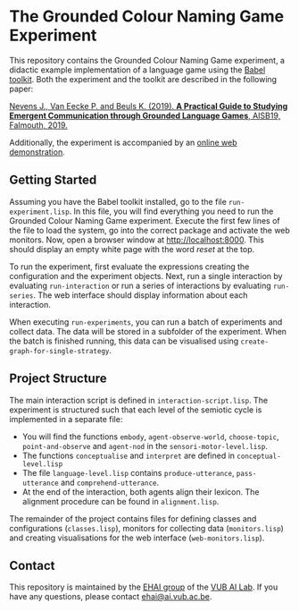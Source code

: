 # The Grounded Colour Naming Game Experiment

This repository contains the Grounded Colour Naming Game experiment, a didactic example implementation of a language game using the [Babel toolkit](https://emergent-languages.org). Both the experiment and the toolkit are described in the following paper:

[Nevens J., Van Eecke P. and Beuls K. (2019). **A Practical Guide to Studying Emergent Communication through Grounded Language Games**, AISB19, Falmouth, 2019.]()

Additionally, the experiment is accompanied by an [online web demonstration](https://emergent-languages.org/demos/aisb19).

## Getting Started

Assuming you have the Babel toolkit installed, go to the file `run-experiment.lisp`. In this file, you will find everything you need to run the Grounded Colour Naming Game experiment. Execute the first few lines of the file to load the system, go into the correct package and activate the web monitors. Now, open a browser window at [http://localhost:8000](). This should display an empty white page with the word _reset_ at the top.

To run the experiment, first evaluate the expressions creating the configuration and the experiment objects. Next, run a single interaction by evaluating `run-interaction` or run a series of interactions by evaluating `run-series`. The web interface should display information about each interaction.

When executing `run-experiments`, you can run a batch of experiments and collect data. The data will be stored in a subfolder of the experiment. When the batch is finished running, this data can be visualised using `create-graph-for-single-strategy`.

## Project Structure

The main interaction script is defined in `interaction-script.lisp`. The experiment is structured such that each level of the semiotic cycle is implemented in a separate file:

 * You will find the functions `embody`, `agent-observe-world`, `choose-topic`, `point-and-observe` and `agent-nod` in the `sensori-motor-level.lisp`.
 * The functions `conceptualise` and `interpret` are defined in `conceptual-level.lisp`
 * The file `language-level.lisp` contains `produce-utterance`, `pass-utterance` and `comprehend-utterance`.
 * At the end of the interaction, both agents align their lexicon. The alignment procedure can be found in `alignment.lisp`. 

The remainder of the project contains files for defining classes and configurations (`classes.lisp`), monitors for collecting data (`monitors.lisp`) and creating visualisations for the web interface (`web-monitors.lisp`). 

## Contact

This repository is maintained by the [EHAI group](https://ehai.ai.vub.ac.be) of the [VUB AI Lab](https://ai.vub.ac.be). If you have any questions, please contact <ehai@ai.vub.ac.be>.
